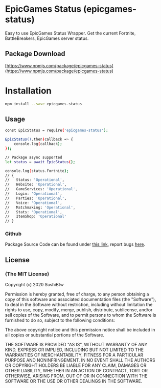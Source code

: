 # EpicGames Status (epicgames-status)

Easy to use EpicGames Status Wrapper. Get the current Fortnite, BattleBreakers, EpicGames server status.

## Package Download
[https://www.npmjs.com/package/epicgames-status](https://www.npmjs.com/package/epicgames-status)

# Installation
```sh
npm install --save epicgames-status
```

## Usage
```sh
const EpicStatus = require('epicgames-status');

EpicStatus().then(callback => {
    console.log(callback);
});

// Package async supported
let status = await EpicStatus();

console.log(status.Fortnite);
// {
//   Status: 'Operational',
//   Website: 'Operational',
//   GameServices: 'Operational',
//   Login: 'Operational',
//   Parties: 'Operational',
//   Voice: 'Operational',
//   Matchmaking: 'Operational',
//   Stats: 'Operational',
//   ItemShop: 'Operational'
// }
```

### Github

Package Source Code can be found under [this link](https://github.com/SushiBtw/epicgames-status), report bugs [here](https://github.com/SushiBtw/epicgames-status/issues).


## License
### (The MIT License)

Copyright (c) 2020 SushiBtw

Permission is hereby granted, free of charge, to any person obtaining a copy
of this software and associated documentation files (the "Software"), to deal
in the Software without restriction, including without limitation the rights
to use, copy, modify, merge, publish, distribute, sublicense, and/or sell
copies of the Software, and to permit persons to whom the Software is
furnished to do so, subject to the following conditions:

The above copyright notice and this permission notice shall be included in all
copies or substantial portions of the Software.

THE SOFTWARE IS PROVIDED "AS IS", WITHOUT WARRANTY OF ANY KIND, EXPRESS OR
IMPLIED, INCLUDING BUT NOT LIMITED TO THE WARRANTIES OF MERCHANTABILITY,
FITNESS FOR A PARTICULAR PURPOSE AND NONINFRINGEMENT. IN NO EVENT SHALL THE
AUTHORS OR COPYRIGHT HOLDERS BE LIABLE FOR ANY CLAIM, DAMAGES OR OTHER
LIABILITY, WHETHER IN AN ACTION OF CONTRACT, TORT OR OTHERWISE, ARISING FROM,
OUT OF OR IN CONNECTION WITH THE SOFTWARE OR THE USE OR OTHER DEALINGS IN THE
SOFTWARE.
